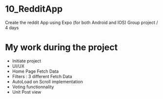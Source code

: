 # 10_RedditApp
Create the reddit App using Expo (for both Android and IOS) Group project / 4 days

# My work during the project
- Initiate project
- UI/UX
- Home Page Fetch Data
- Filters : 3 different Fetch Data
- AutoLoad on Scroll implementation
- Voting functionnality
- Unit Post view
